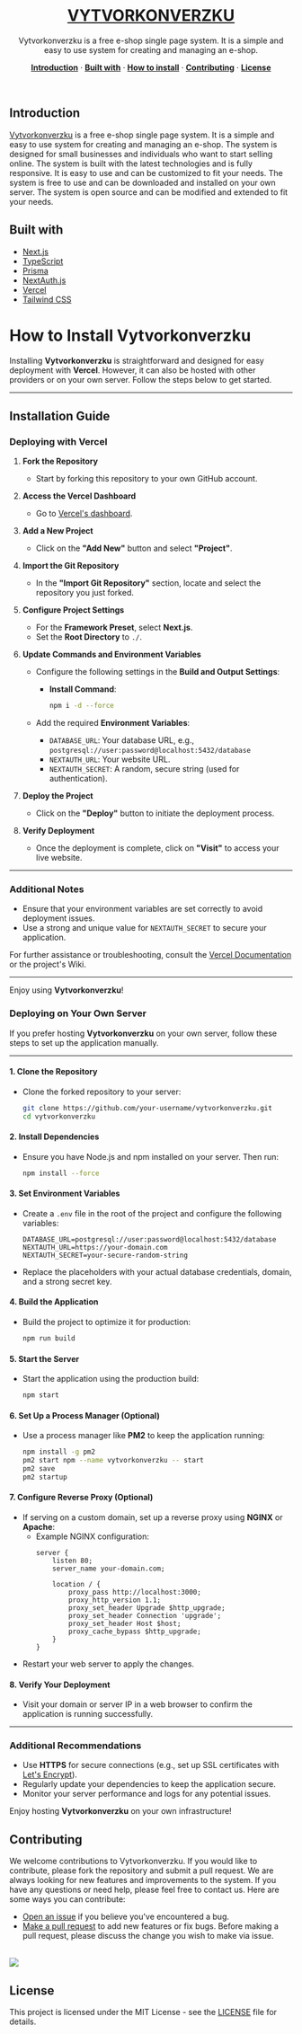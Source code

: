 <a href="https://vytvorkonverzku.cz">
  <h1 align="center">
    VYTVORKONVERZKU
  </h1>
</a>
<p align="center">
  Vytvorkonverzku is a free e-shop single page system. It is a simple and easy to use system for creating and managing an e-shop.
</p>
<p align="center">
  <a href="#introduction"><strong>Introduction</strong></a> ·
  <a href="#built-with"><strong>Built with</strong></a> ·
  <a href="#how-to-install"><strong>How to install</strong></a> ·
  <a href="#contributing"><strong>Contributing</strong></a> ·
  <a href="#license"><strong>License</strong></a>
</p>
<br/>

## Introduction
[Vytvorkonverzku](https://vytvorkonverzku.cz) is a free e-shop single page system. It is a simple and easy to use system for creating and managing an e-shop. The system is designed for small businesses and individuals who want to start selling online. The system is built with the latest technologies and is fully responsive. It is easy to use and can be customized to fit your needs. The system is free to use and can be downloaded and installed on your own server. The system is open source and can be modified and extended to fit your needs.

## Built with
- [Next.js](https://nextjs.org)
- [TypeScript](https://typescriptlang.org)
- [Prisma](https://prisma.io)
- [NextAuth.js](https://next-auth.js.org)
- [Vercel](https://vercel.com/)
- [Tailwind CSS](https://tailwindcss.com)

# How to Install Vytvorkonverzku

Installing **Vytvorkonverzku** is straightforward and designed for easy deployment with **Vercel**. However, it can also be hosted with other providers or on your own server. Follow the steps below to get started.

---

## Installation Guide

### Deploying with Vercel

1. **Fork the Repository**
   - Start by forking this repository to your own GitHub account.

2. **Access the Vercel Dashboard**
   - Go to [Vercel's dashboard](https://vercel.com/dashboard).

3. **Add a New Project**
   - Click on the **"Add New"** button and select **"Project"**.

4. **Import the Git Repository**
   - In the **"Import Git Repository"** section, locate and select the repository you just forked.

5. **Configure Project Settings**
   - For the **Framework Preset**, select **Next.js**.
   - Set the **Root Directory** to `./`.

6. **Update Commands and Environment Variables**
   - Configure the following settings in the **Build and Output Settings**:
     - **Install Command**:
       ```bash
       npm i -d --force
       ```

   - Add the required **Environment Variables**:
     - `DATABASE_URL`: Your database URL, e.g.,
       `postgresql://user:password@localhost:5432/database`
     - `NEXTAUTH_URL`: Your website URL.
     - `NEXTAUTH_SECRET`: A random, secure string (used for authentication).

7. **Deploy the Project**
   - Click on the **"Deploy"** button to initiate the deployment process.

8. **Verify Deployment**
   - Once the deployment is complete, click on **"Visit"** to access your live website.

---

### Additional Notes
- Ensure that your environment variables are set correctly to avoid deployment issues.
- Use a strong and unique value for `NEXTAUTH_SECRET` to secure your application.

For further assistance or troubleshooting, consult the [Vercel Documentation](https://vercel.com/docs) or the project's Wiki.

---
Enjoy using **Vytvorkonverzku**!

### Deploying on Your Own Server

If you prefer hosting **Vytvorkonverzku** on your own server, follow these steps to set up the application manually.

---

#### 1. **Clone the Repository**
   - Clone the forked repository to your server:
     ```bash
     git clone https://github.com/your-username/vytvorkonverzku.git
     cd vytvorkonverzku
     ```

#### 2. **Install Dependencies**
   - Ensure you have Node.js and npm installed on your server. Then run:
     ```bash
     npm install --force
     ```

#### 3. **Set Environment Variables**
   - Create a `.env` file in the root of the project and configure the following variables:
     ```env
     DATABASE_URL=postgresql://user:password@localhost:5432/database
     NEXTAUTH_URL=https://your-domain.com
     NEXTAUTH_SECRET=your-secure-random-string
     ```
   - Replace the placeholders with your actual database credentials, domain, and a strong secret key.

#### 4. **Build the Application**
   - Build the project to optimize it for production:
     ```bash
     npm run build
     ```

#### 5. **Start the Server**
   - Start the application using the production build:
     ```bash
     npm start
     ```

#### 6. **Set Up a Process Manager (Optional)**
   - Use a process manager like **PM2** to keep the application running:
     ```bash
     npm install -g pm2
     pm2 start npm --name vytvorkonverzku -- start
     pm2 save
     pm2 startup
     ```

#### 7. **Configure Reverse Proxy (Optional)**
   - If serving on a custom domain, set up a reverse proxy using **NGINX** or **Apache**:
     - Example NGINX configuration:
       ```nginx
       server {
           listen 80;
           server_name your-domain.com;

           location / {
               proxy_pass http://localhost:3000;
               proxy_http_version 1.1;
               proxy_set_header Upgrade $http_upgrade;
               proxy_set_header Connection 'upgrade';
               proxy_set_header Host $host;
               proxy_cache_bypass $http_upgrade;
           }
       }
       ```
   - Restart your web server to apply the changes.

#### 8. **Verify Your Deployment**
   - Visit your domain or server IP in a web browser to confirm the application is running successfully.

---

### Additional Recommendations
- Use **HTTPS** for secure connections (e.g., set up SSL certificates with [Let's Encrypt](https://letsencrypt.org/)).
- Regularly update your dependencies to keep the application secure.
- Monitor your server performance and logs for any potential issues.

Enjoy hosting **Vytvorkonverzku** on your own infrastructure!

## Contributing
We welcome contributions to Vytvorkonverzku. If you would like to contribute, please fork the repository and submit a pull request. We are always looking for new features and improvements to the system. If you have any questions or need help, please feel free to contact us.
Here are some ways you can contribute:

- [Open an issue](https://github.com/domitg/vytvorkonverzku/issues) if you believe
  you've encountered a bug.
- [Make a pull request](https://github.com/domitg/vytvorkonverzku/pulls) to add new
  features or fix bugs. Before making a pull request, please discuss the change
  you wish to make via issue.

<br />
<a href="https://github.com/domitg/vytvorkonverzku/graphs/contributors">
  <img src="https://contrib.rocks/image?repo=domitg/vytvorkonverzku" />
</a>

## License
This project is licensed under the MIT License - see the [LICENSE](LICENSE) file for details.
